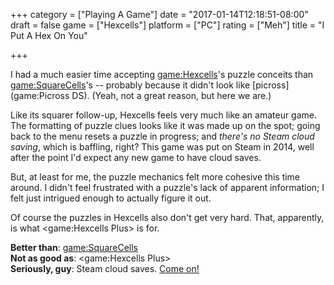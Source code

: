 +++
category = ["Playing A Game"]
date = "2017-01-14T12:18:51-08:00"
draft = false
game = ["Hexcells"]
platform = ["PC"]
rating = ["Meh"]
title = "I Put A Hex On You"

+++

I had a much easier time accepting <game:Hexcells>'s puzzle conceits than <game:SquareCells>'s -- probably because it didn't look like [picross](game:Picross DS).  (Yeah, not a great reason, but here we are.)

Like its squarer follow-up, Hexcells feels very much like an amateur game.  The formatting of puzzle clues looks like it was made up on the spot; going back to the menu resets a puzzle in progress; and <i>there's no Steam cloud saving</i>, which is baffling, right?  This game was put on Steam in 2014, well after the point I'd expect any new game to have cloud saves.

But, at least for me, the puzzle mechanics felt more cohesive this time around.  I didn't feel frustrated with a puzzle's lack of apparent information; I felt just intrigued enough to actually figure it out.

Of course the puzzles in Hexcells also don't get very hard.  That, apparently, is what <game:Hexcells Plus> is for.

<b>Better than</b>: <game:SquareCells>  
<b>Not as good as</b>: <game:Hexcells Plus>  
<b>Seriously, guy</b>: Steam cloud saves.  <a href="https://www.youtube.com/watch?v=OOpH4R6SkNA">Come on!</a>
